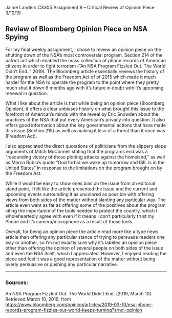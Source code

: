 Jaime Landers
CS305
Assignment 8 – Critical Review of Opinion Piece
3/10/19
## Review of Bloomberg Opinion Piece on NSA Spying
For my final weekly assignment, I chose to review an opinion piece on the shutting down of the NSA’s most controversial program, Section 214 of the patriot act which enabled the mass collection of phone records of American citizens in order to fight terrorism (“An NSA Program Fizzled Out. The World Didn’t End.,” 2019).  The Bloomberg article essentially reviews the history of the program as well as the Freedom Act of of 2015 which made it much harder for the NSA to operate the program to the point where they pretty much shut it down 6 months ago with it’s future in doubt with it’s upcoming renewal in question.

What I like about the article is that while being an opinion piece (Bloomberg Opinion), it offers a clear unbiases history on what brought this issue to the forefront of American’s minds with the reveal by Eric Snowden about the practices of the NSA that put every American’s privacy into question.  It also offers good information about the key governmental actions that have made this issue (Section 215) as well as making it less of a threat than it once was (Freedom Act).

I also appreciated the direct quotations of politicians from the slippery slope arguments of Mitch McConnell stating that the programs end was a “resounding victory of those plotting attacks against the homeland,”  as well as Marco Rubio’s quote “God forbid we wake up tomorrow and ISIL is in the United States” in response to the limitations on the program brought on by the Freedom Act.

While it would be easy to show ones bias on the issue from an editorial stand point, I felt like the article presented the issue and the current and upcoming events surrounding it as uncolored as possible with offering views from both sides of the matter without slanting any particular way.  The article even went as far as offering some of the positives about the program citing the importance of the tools needed to protect the country, which I wholeheartedly agree with even if it means I don’t particularly trust my Phone and it’s camera/microphone as a result of those tools.

Overall, for being an opinion piece the article read more like a type news article than offering any particular stance of trying to persuade readers one way or another, so I’m not exactly sure why it’s labeled an opinion piece other than offering the opinion of several people on both sides of the issue and even the NSA itself, which I appreciated.  However, I enjoyed reading the piece and feel it was a good representation of the matter without being overly persuasive or pushing any particular narrative.
****
### Sources:
An NSA Program Fizzled Out. The World Didn’t End. (2019, March 10). Retrieved March 10, 2019, from https://www.bloomberg.com/opinion/articles/2019-03-10/nsa-phone-records-program-fizzles-out-world-keeps-turning?srnd=opinion
<!--stackedit_data:
eyJoaXN0b3J5IjpbMTM2OTEwMzgzXX0=
-->